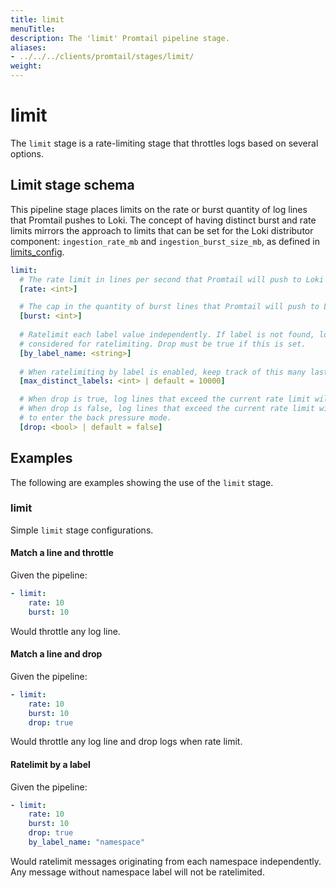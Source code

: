 ```yaml
---
title: limit
menuTitle:  
description: The 'limit' Promtail pipeline stage. 
aliases: 
- ../../../clients/promtail/stages/limit/
weight:  
---
```


# limit

The `limit` stage is a rate-limiting stage that throttles logs based on several options. 

## Limit stage schema

This pipeline stage places limits on the rate or burst quantity of log lines that Promtail pushes to Loki.
The concept of having distinct burst and rate limits mirrors the approach to limits that can be set for the Loki distributor component:  `ingestion_rate_mb` and `ingestion_burst_size_mb`, as defined in [limits_config](https://grafana.com/docs/loki/<LOKI_VERSION>/configure/#limits_config).

```yaml
limit:
  # The rate limit in lines per second that Promtail will push to Loki
  [rate: <int>]

  # The cap in the quantity of burst lines that Promtail will push to Loki
  [burst: <int>]
   
  # Ratelimit each label value independently. If label is not found, log line is not
  # considered for ratelimiting. Drop must be true if this is set.
  [by_label_name: <string>]  
    
  # When ratelimiting by label is enabled, keep track of this many last used labels
  [max_distinct_labels: <int> | default = 10000]  

  # When drop is true, log lines that exceed the current rate limit will be discarded.
  # When drop is false, log lines that exceed the current rate limit will only wait
  # to enter the back pressure mode. 
  [drop: <bool> | default = false]
```

## Examples

The following are examples showing the use of the `limit` stage.

### limit

Simple `limit` stage configurations.

#### Match a line and throttle

Given the pipeline:

```yaml
- limit:
    rate: 10
    burst: 10
```

Would throttle any log line.

#### Match a line and drop

Given the pipeline:

```yaml
- limit:
    rate: 10
    burst: 10
    drop: true
```

Would throttle any log line and drop logs when rate limit.

#### Ratelimit by a label

Given the pipeline:

```yaml
- limit:
    rate: 10
    burst: 10
    drop: true
    by_label_name: "namespace"
```

Would ratelimit messages originating from each namespace independently.
Any message without namespace label will not be ratelimited.
